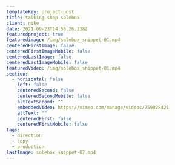```yaml
---
templateKey: project-post
title: talking shop solebox
client: nike
date: 2021-09-23T14:56:26.238Z
featuredproject: true
featuredimage: /img/solebox_snippet-01.mp4
centeredFirstImage: false
centeredFirstImageMobile: false
centeredLastImage: false
centeredLastImageMobile: false
featuredVideo: /img/solebox_snippet-01.mp4
section:
  - horizontal: false
    left: false
    centeredSecond: false
    centeredSecondMobile: false
    altTextSecond: ""
    embeddedVideo: https://vimeo.com/manage/videos/759028421
    altText: ""
    centeredFirst: false
    centeredFirstMobile: false
tags:
  - direction
  - copy
  - production
lastImage: solebox_snippet-02.mp4
---
```

